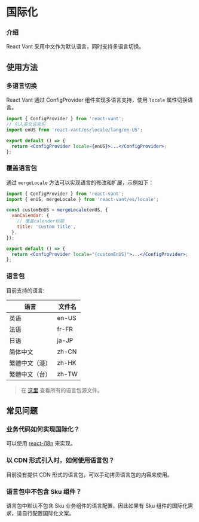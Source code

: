 # 国际化

### 介绍

React Vant 采用中文作为默认语言，同时支持多语言切换。

## 使用方法

### 多语言切换

React Vant 通过 ConfigProvider 组件实现多语言支持，使用 `locale` 属性切换语言。

```jsx | pure
import { ConfigProvider } from 'react-vant';
// 引入英文语言包
import enUS from 'react-vant/es/locale/lang/en-US';

export default () => {
  return <ConfigProvider locale={enUS}>...</ConfigProvider>;
};
```

### 覆盖语言包

通过 `mergeLocale` 方法可以实现语言的修改和扩展，示例如下：

```jsx | pure
import { ConfigProvider } from 'react-vant';
import { enUS, mergeLocale } from 'react-vant/es/locale';

const customEnUS = mergeLocale(enUS, {
  vanCalendar: {
    // 覆盖calender标题
    title: 'Custom Title',
  },
});

export default () => {
  return <ConfigProvider locale="{customEnUS}">...</ConfigProvider>;
};
```

### 语言包

目前支持的语言:

| 语言           | 文件名 |
| -------------- | ------ |
| 英语           | en-US  |
| 法语           | fr-FR  |
| 日语           | ja-JP  |
| 简体中文       | zh-CN  |
| 繁體中文（港） | zh-HK  |
| 繁體中文（台） | zh-TW  |

> 在 [这里](https://github.com/3lang3/react-vant/tree/main/packages/react-vant/src/components/locale/lang) 查看所有的语言包源文件。

## 常见问题

### 业务代码如何实现国际化？

可以使用 [react-i18n](https://github.com/i18next/react-i18next) 来实现。

### 以 CDN 形式引入时，如何使用语言包？

目前没有提供 CDN 形式的语言包，可以手动拷贝语言包的内容来使用。

### 语言包中不包含 Sku 组件？

语言包中默认不包含 Sku 业务组件的语言配置，因此如果有 Sku 组件的国际化需求，请自行配置国际化文案。
